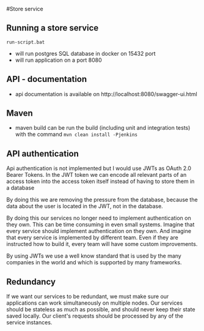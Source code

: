 #Store service
## Running a store service
`run-script.bat` 
- will run postgres SQL database in docker on 15432 port 
- will run application on a port 8080
## API - documentation
- api documentation is available on http://localhost:8080/swagger-ui.html
## Maven 
- maven build can be run the build (including unit and integration tests) with the command `mvn clean install -Pjenkins`
## API authentication
Api authentication is not implemented but I would use JWTs as OAuth 2.0 Bearer Tokens.
In the JWT token we can encode all relevant parts of an access token into the access token itself instead of having to store them in a database

By doing this we are removing the pressure from the database, because the data about the user is located in the JWT, not in the database.

By doing this our services no longer need to implement authentication on they own. This can be time consuming in even small systems. 
Imagine that every service should implement authentication on they own. And imagine that every service is implemented by different team. 
Even if they are instructed how to build it, every team will have some custom improvements. 

By using JWTs we use a well know standard that is used by the many companies in the world and which is supported by many frameworks.

## Redundancy
If we want our services to be redundant, we must make sure our applications can work simultaneously on multiple nodes.
Our services should be stateless as much as possible, and should never keep their state saved locally.
Our client's requests should be processed by any of the service instances.
